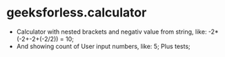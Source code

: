 # geeksforless.calculator
- Calculator with nested brackets and negativ value from string, like: -2*(-2+-2+(-2/2)) = 10; 
- And showing count of User input numbers, like: 5;
Plus tests;
